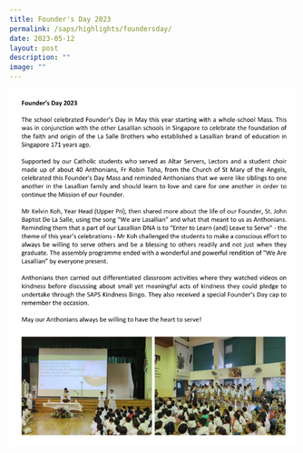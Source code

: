 ```yaml
---
title: Founder's Day 2023
permalink: /saps/highlights/foundersday/
date: 2023-05-12
layout: post
description: ""
image: ""
---
```

![](/images/Founder's%20Day/founder's%20day.jpg)
